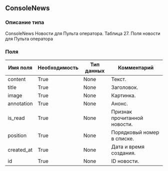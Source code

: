 
## ConsoleNews

### Описание типа
ConsoleNews
Новости для Пульта оператора.
Таблица 27. Поля новости для Пульта оператора



### Поля

| Имя поля | Необходимость | Тип данных | Комментарий |
|---|---|---|---|
|content|True|None|Текст.<br/>|
|title|True|None|Заголовок.<br/>|
|image|True|None|Картинка.<br/>|
|annotation|True|None|Анонс.<br/>|
|is_read|True|None|Признак прочитанной новости.<br/>|
|position|True|None|Порядковый номер в списке.<br/>|
|created_at|True|None|Дата и время создания.<br/>|
|id|True|None|ID новости.<br/>|
